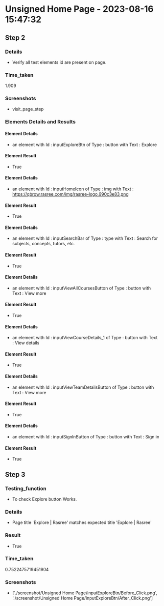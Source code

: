 
Unsigned Home Page - 2023-08-16 15:47:32
========================================

## Step 2 

### Details

- Verify all test elements id are present on page.

### Time_taken

1.909

### Screenshots

- visit_page_step

### Elements Details and Results

#### Element Details

- an element with Id : inputExploreBtn of Type :  button with Text : Explore 

#### Element Result

- True

#### Element Details

- an element with Id : inputHomeIcon of Type :  img with Text : 	https://qbrow.rasree.com/img/rasree-logo.690c3e83.png 

#### Element Result

- True

#### Element Details

- an element with Id : inputSearchBar of Type :  type with Text : Search for subjects, concepts, tutors, etc. 

#### Element Result

- True

#### Element Details

- an element with Id : inputViewAllCoursesButton of Type :  button with Text : View more 

#### Element Result

- True

#### Element Details

- an element with Id : inputViewCourseDetails_1 of Type :  button with Text : View details 

#### Element Result

- True

#### Element Details

- an element with Id : inputViewTeamDetailsButton of Type :  button with Text : View more 

#### Element Result

- True

#### Element Details

- an element with Id : inputSignInButton of Type :  button with Text : Sign in 

#### Element Result

- True

## Step 3

### Testing_function

- To check Explore button Works.

### Details

- Page title 'Explore | Rasree' matches expected title 'Explore | Rasree'

### Result

- True

### Time_taken

0.7522475719451904

### Screenshots

- ['./screenshot/Unsigned Home Page/inputExploreBtn/Before_Click.png', './screenshot/Unsigned Home Page/inputExploreBtn/After_Click.png']
  
